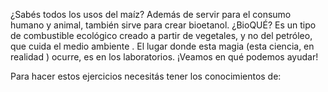 ¿Sabés todos los usos del maíz?  Además de servir para el consumo humano y animal, también sirve para crear bioetanol. ¿BioQUÉ?  Es un tipo de combustible ecológico  creado a partir de vegetales, y no del petróleo, que cuida el medio ambiente . El lugar donde esta magia  (esta ciencia, en realidad ) ocurre, es en los laboratorios. ¡Veamos en qué podemos ayudar!

Para hacer estos ejercicios necesitás tener los conocimientos de: